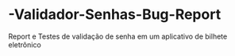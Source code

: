 # -Validador-Senhas-Bug-Report
Report e Testes de validação de senha em um aplicativo de bilhete eletrônico
